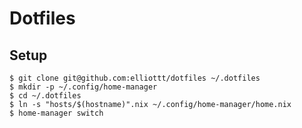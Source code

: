 # Dotfiles

## Setup

```shell
$ git clone git@github.com:elliottt/dotfiles ~/.dotfiles
$ mkdir -p ~/.config/home-manager
$ cd ~/.dotfiles
$ ln -s "hosts/$(hostname)".nix ~/.config/home-manager/home.nix
$ home-manager switch
```
